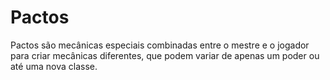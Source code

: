 # Pactos

Pactos são mecânicas especiais combinadas entre o mestre e o jogador para criar mecânicas diferentes, que podem variar de apenas um poder ou até uma nova classe.

